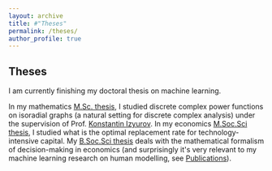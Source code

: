 ```yaml
---
layout: archive
title: #"Theses"
permalink: /theses/
author_profile: true
---
```


<h2>Theses</h2>
I am currently finishing my doctoral thesis on machine learning.<br>

In my mathematics <a href="https://helda.helsinki.fi/handle/10138/330731">M.Sc. thesis</a>, I studied discrete complex power functions on isoradial graphs (a natural setting for discrete complex analysis) under the supervision of Prof. <a href="https://wiki.helsinki.fi/display/mathphys/Izyurov">Konstantin Izyurov</a>. In my economics [M.Soc.Sci thesis](thesis_econ.pdf), I studied what is the optimal replacement rate for technology-intensive capital. 
My [B.Soc.Sci thesis](bachelor_thesis_econ.pdf) deals with the mathematical formalism of decision-making in economics (and surprisingly it's very relevant to my machine learning research on human modelling, see <a href="https://petrus-mikkola.github.io/publications/">Publications</a>).
